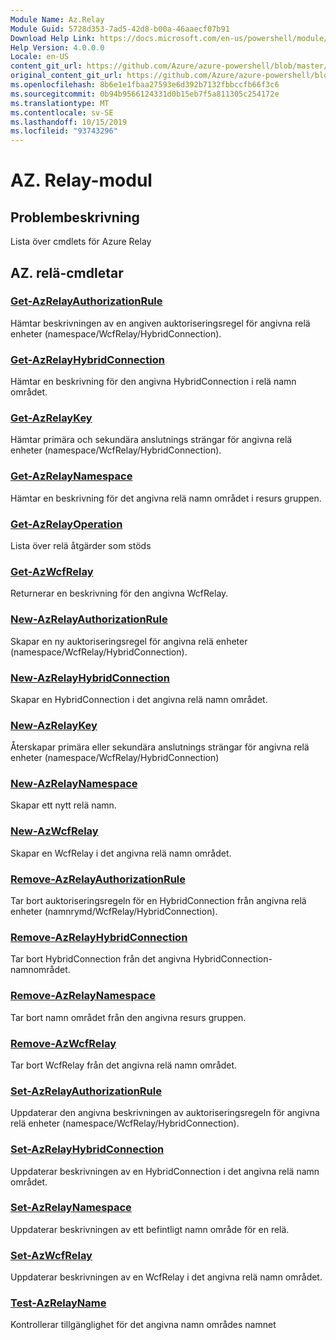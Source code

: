 ```yaml
---
Module Name: Az.Relay
Module Guid: 5728d353-7ad5-42d8-b00a-46aaecf07b91
Download Help Link: https://docs.microsoft.com/en-us/powershell/module/az.relay
Help Version: 4.0.0.0
Locale: en-US
content_git_url: https://github.com/Azure/azure-powershell/blob/master/src/Relay/Relay/help/Az.Relay.md
original_content_git_url: https://github.com/Azure/azure-powershell/blob/master/src/Relay/Relay/help/Az.Relay.md
ms.openlocfilehash: 8b6e1e1fbaa27593e6d392b7132fbbccfb66f3c6
ms.sourcegitcommit: 0b94b9566124331d0b15eb7f5a811305c254172e
ms.translationtype: MT
ms.contentlocale: sv-SE
ms.lasthandoff: 10/15/2019
ms.locfileid: "93743296"
---
```

# AZ. Relay-modul
## Problembeskrivning
Lista över cmdlets för Azure Relay

## AZ. relä-cmdletar
### [Get-AzRelayAuthorizationRule](Get-AzRelayAuthorizationRule.md)
Hämtar beskrivningen av en angiven auktoriseringsregel för angivna relä enheter (namespace/WcfRelay/HybridConnection).

### [Get-AzRelayHybridConnection](Get-AzRelayHybridConnection.md)
Hämtar en beskrivning för den angivna HybridConnection i relä namn området.

### [Get-AzRelayKey](Get-AzRelayKey.md)
Hämtar primära och sekundära anslutnings strängar för angivna relä enheter (namespace/WcfRelay/HybridConnection).

### [Get-AzRelayNamespace](Get-AzRelayNamespace.md)
Hämtar en beskrivning för det angivna relä namn området i resurs gruppen.

### [Get-AzRelayOperation](Get-AzRelayOperation.md)
Lista över relä åtgärder som stöds

### [Get-AzWcfRelay](Get-AzWcfRelay.md)
Returnerar en beskrivning för den angivna WcfRelay.

### [New-AzRelayAuthorizationRule](New-AzRelayAuthorizationRule.md)
Skapar en ny auktoriseringsregel för angivna relä enheter (namespace/WcfRelay/HybridConnection).

### [New-AzRelayHybridConnection](New-AzRelayHybridConnection.md)
Skapar en HybridConnection i det angivna relä namn området.

### [New-AzRelayKey](New-AzRelayKey.md)
Återskapar primära eller sekundära anslutnings strängar för angivna relä enheter (namespace/WcfRelay/HybridConnection)

### [New-AzRelayNamespace](New-AzRelayNamespace.md)
Skapar ett nytt relä namn.

### [New-AzWcfRelay](New-AzWcfRelay.md)
Skapar en WcfRelay i det angivna relä namn området.

### [Remove-AzRelayAuthorizationRule](Remove-AzRelayAuthorizationRule.md)
Tar bort auktoriseringsregeln för en HybridConnection från angivna relä enheter (namnrymd/WcfRelay/HybridConnection).

### [Remove-AzRelayHybridConnection](Remove-AzRelayHybridConnection.md)
Tar bort HybridConnection från det angivna HybridConnection-namnområdet.

### [Remove-AzRelayNamespace](Remove-AzRelayNamespace.md)
Tar bort namn området från den angivna resurs gruppen. 

### [Remove-AzWcfRelay](Remove-AzWcfRelay.md)
Tar bort WcfRelay från det angivna relä namn området.

### [Set-AzRelayAuthorizationRule](Set-AzRelayAuthorizationRule.md)
Uppdaterar den angivna beskrivningen av auktoriseringsregeln för angivna relä enheter (namespace/WcfRelay/HybridConnection).

### [Set-AzRelayHybridConnection](Set-AzRelayHybridConnection.md)
Uppdaterar beskrivningen av en HybridConnection i det angivna relä namn området.

### [Set-AzRelayNamespace](Set-AzRelayNamespace.md)
Uppdaterar beskrivningen av ett befintligt namn område för en relä.

### [Set-AzWcfRelay](Set-AzWcfRelay.md)
Uppdaterar beskrivningen av en WcfRelay i det angivna relä namn området.

### [Test-AzRelayName](Test-AzRelayName.md)
Kontrollerar tillgänglighet för det angivna namn områdes namnet

